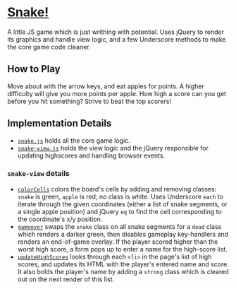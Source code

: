 # [Snake!](http://apopma.github.io/snake)
A little JS game which is just writhing with potential. Uses jQuery to render its graphics and handle view logic, and a few Underscore methods to make the core game code cleaner.

## How to Play
Move about with the arrow keys, and eat apples for points. A higher difficulty will give you more points per apple. How high a score can you get before you hit something? Strive to beat the top scorers!

## Implementation Details
- [`snake.js`](http://github.com/apopma/snake/blob/master/snake.js) holds all the core game logic.
- [`snake-view.js`](http://github.com/apopma/snake/blob/master/snake-view.js) holds the view logic and the jQuery responsible for updating highscores and handling browser events.

### `snake-view` details
- [`colorCells`](https://github.com/apopma/snake/blob/master/snake-view.js#L54) colors the board's cells by adding and removing classes: `snake` is green, `apple` is red; no class is white. Uses Underscore `each` to iterate through the given coordinates (either a list of snake segments, or a single apple position) and jQuery `eq` to find the cell corresponding to the coordinate's x/y position.
- [`gameover`](https://github.com/apopma/snake/blob/master/snake-view.js#L90) swaps the `snake` class on all snake segments for a `dead` class which renders a darker green, then disables gameplay key-handlers and renders an end-of-game overlay. If the player scored higher than the worst high score, a form pops up to enter a name for the high-score list.
- [`updateHighScores`](https://github.com/apopma/snake/blob/master/snake-view.js#L119) looks through each `<li>` in the page's list of high scores, and updates its HTML with the player's entered name and score. It also bolds the player's name by adding a `strong` class which is cleared out on the next render of this list.
